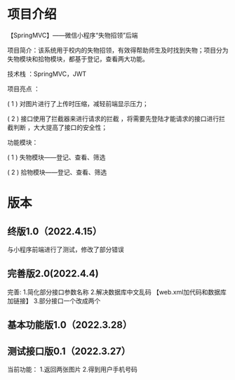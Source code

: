 # 项目介绍
【SpringMVC】——微信小程序“失物招领”后端

项目简介：该系统用于校内的失物招领，有效得帮助师生及时找到失物；项目分为失物模块和拾物模块，都基于登记，查看两大功能。

技术栈 ：SpringMVC，JWT

项目亮点 ：

( 1 ) 对图片进行了上传时压缩，减轻前端显示压力；

( 2 ) 接口使用了拦截器来进行请求的拦截 ，将需要先登陆才能请求的接口进行拦截判断 ，大大提高了接口的安全性；
	
功能模块：

( 1 ) 失物模块——登记、查看、筛选

( 2 ) 拾物模块——登记、查看、筛选

# 版本

## 终版1.0（2022.4.15）
与小程序前端进行了测试，修改了部分错误


## 完善版2.0(2022.4.4)
完善:
1.简化部分接口参数名称
2.解决数据库中文乱码			【web.xml加代码和数据库加链接】
3.部分接口一个改成两个

## 基本功能版1.0（2022.3.28）

## 测试接口版0.1（2022.3.27）
当前功能：
1.返回两张图片
2.得到用户手机号码
